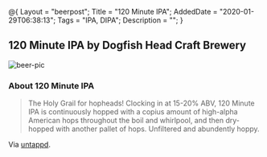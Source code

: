 @{
 Layout = "beerpost";
 Title = "120 Minute IPA";
 AddedDate = "2020-01-29T06:38:13";
 Tags = "IPA, DIPA";
 Description = "";
 }
 

## 120 Minute IPA by Dogfish Head Craft Brewery

![beer-pic]

### About 120 Minute IPA

> The Holy Grail for hopheads! Clocking in at 15-20% ABV, 120 Minute IPA is continuously hopped with a copius amount of high-alpha American hops throughout the boil and whirlpool, and then dry-hopped with another pallet of hops. Unfiltered and abundently hoppy.

Via [untappd][untappd-url].

[untappd-url]: <https://untappd.com//b/dogfish-head-craft-brewery-120-minute-ipa/3950>
[beer-pic]: https://jasonpowley.com/assets/img/2020-01-29-120-minute-ipa.jpeg "120 Minute IPA by Dogfish Head Craft Brewery"
